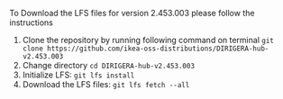 To Download the LFS files for version 2.453.003 please follow the instructions

1. Clone the repository by running following command on terminal `git clone https://github.com/ikea-oss-distributions/DIRIGERA-hub-v2.453.003`
2. Change directory `cd DIRIGERA-hub-v2.453.003`
3. Initialize LFS: `git lfs install`
4. Download the LFS files: `git lfs fetch --all`

